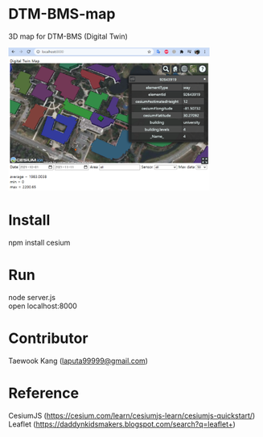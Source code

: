 # DTM-BMS-map
3D map for DTM-BMS (Digital Twin)

[<img alt="alt_text" width="400px" src="https://github.com/mac999/DTM-BMS-map/blob/main/image7.PNG?raw=true" />](https://github.com/mac999/DTM-BMS-map/blob/main/image7.PNG?raw=true)

# Install
npm install cesium

# Run
node server.js <br/>
open localhost:8000

# Contributor
Taewook Kang (laputa99999@gmail.com)

# Reference
CesiumJS (https://cesium.com/learn/cesiumjs-learn/cesiumjs-quickstart/) <br/>
Leaflet (https://daddynkidsmakers.blogspot.com/search?q=leaflet+)

